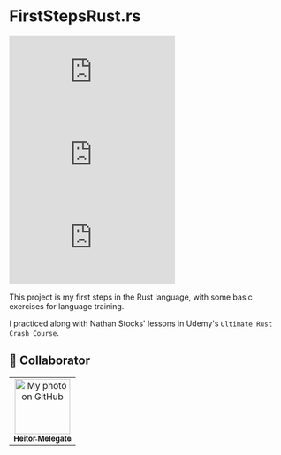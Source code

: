# FirstStepsRust.rs

![GitHub repo size](https://img.shields.io/github/repo-size/HeitorFM2/FirstStepsRust.rs?style=for-the-badge)
![GitHub language count](https://img.shields.io/github/languages/count/HeitorFM2/FirstStepsRust.rs?style=for-the-badge)
![GitHub forks](https://img.shields.io/github/forks/HeitorFM2/FirstStepsRust.rs?style=for-the-badge)

This project is my first steps in the Rust language, with some basic exercises for language training.

I practiced along with Nathan Stocks' lessons in Udemy's `Ultimate Rust Crash Course`.

## 🤝 Collaborator

<table>
  <tr>
    <td align="center">
      <a href="https://www.linkedin.com/in/heitor-melegate/" title="My LinkedIn">
        <img src="https://avatars.githubusercontent.com/u/101652747?s=400&u=58c0332024641b1eedb9d92bd28bcd8ad12f693c&v=4" width="100px;" alt="My photo on GitHub"/><br>
        <sub>
          <b>Heitor Melegate</b>
        </sub>
      </a>
    </td>
  </tr>
</table>
